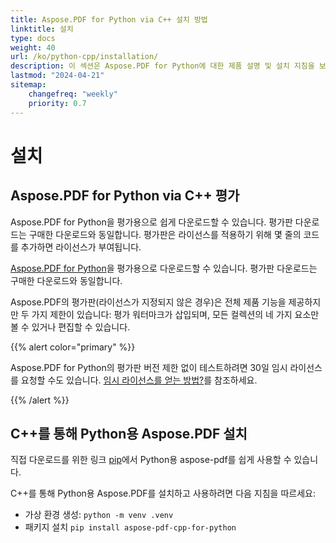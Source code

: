 ```yaml
---
title: Aspose.PDF for Python via C++ 설치 방법
linktitle: 설치
type: docs
weight: 40
url: /ko/python-cpp/installation/
description: 이 섹션은 Aspose.PDF for Python에 대한 제품 설명 및 설치 지침을 보여줍니다.
lastmod: "2024-04-21"
sitemap:
    changefreq: "weekly"
    priority: 0.7
---
```


# 설치

## Aspose.PDF for Python via C++ 평가

Aspose.PDF for Python을 평가용으로 쉽게 다운로드할 수 있습니다. 평가판 다운로드는 구매한 다운로드와 동일합니다. 평가판은 라이선스를 적용하기 위해 몇 줄의 코드를 추가하면 라이선스가 부여됩니다.

[Aspose.PDF for Python](https://releases.aspose.com/pdf/pythoncpp/)을 평가용으로 다운로드할 수 있습니다. 평가판 다운로드는 구매한 다운로드와 동일합니다.

Aspose.PDF의 평가판(라이선스가 지정되지 않은 경우)은 전체 제품 기능을 제공하지만 두 가지 제한이 있습니다: 평가 워터마크가 삽입되며, 모든 컬렉션의 네 가지 요소만 볼 수 있거나 편집할 수 있습니다.


{{% alert color="primary" %}}

Aspose.PDF for Python의 평가판 버전 제한 없이 테스트하려면 30일 임시 라이선스를 요청할 수도 있습니다. [임시 라이선스를 얻는 방법?](https://purchase.aspose.com/temporary-license)를 참조하세요.

{{% /alert %}}

## C++를 통해 Python용 Aspose.PDF 설치

직접 다운로드를 위한 링크 [pip](https://pypi.org/project/aspose-pdf-cpp-for-python/)에서 Python용 aspose-pdf를 쉽게 사용할 수 있습니다.

C++를 통해 Python용 Aspose.PDF를 설치하고 사용하려면 다음 지침을 따르세요:

- 가상 환경 생성: `python -m venv .venv`
- 패키지 설치 `pip install aspose-pdf-cpp-for-python`